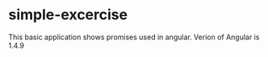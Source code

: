 # simple-excercise
This basic application shows promises used in angular. Verion of Angular is 1.4.9 
